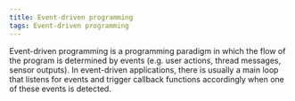 ```yaml
---
title: Event-driven programming
tags: Event-driven programming
---
```


Event-driven programming is a programming paradigm in which the flow of the program is determined by events (e.g. user actions, thread messages, sensor outputs).
In event-driven applications, there is usually a main loop that listens for events and trigger callback functions accordingly when one of these events is detected.
